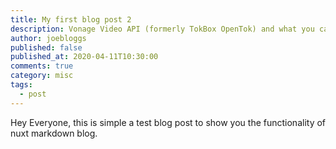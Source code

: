 ```yaml
---
title: My first blog post 2
description: Vonage Video API (formerly TokBox OpenTok) and what you can build with it. The Video API is very robust and highly customisable, and in each post we’ll show how to implement it.
author: joebloggs
published: false
published_at: 2020-04-11T10:30:00
comments: true
category: misc
tags:
  - post
---
```


Hey Everyone, this is simple a test blog post to show you
the functionality of nuxt markdown blog.
